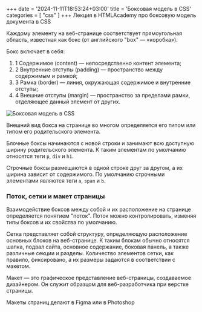 +++
date = '2024-11-11T18:53:24+03:00'
title = 'Боксовая модель в CSS'
categories = [ "css" ]
+++
Лекция в HTMLAcademy про боксовую модель документа в CSS

Каждому элементу на веб-странице соответствует прямоугольная область, известная как
бокс (от английского "box" — «коробка»).

Бокс включает в себя:

1. 1 Содержимое (content) — непосредственно контент элемента;
2. 2 Внутренние отступы (padding) — пространство между содержимым и рамкой;
3. 3 Рамка (border) — линия, окружающая содержимое и внутренние отступы;
4. 4 Внешние отступы (margin) — пространство за пределами рамки, отделяющее данный
элемент от других.

![Боксовая модель в CSS](../images/box-model.png)

Внешний вид бокса на странице во многом определяется его типом или типом его
родительского элемента.

Блочные боксы начинаются с новой строки и занимают всю доступную ширину родительского
элемента. К таким элементам по умолчанию относятся теги `p`, `div` и `h1`.

Строчные боксы размещаются в одной строке друг за другом, а их ширина зависит от
содержимого. По умолчанию строчными элементами являются теги `a`, `span` и `b`.

### Поток, сетки и макет страницы

Взаимодействие боксов между собой и их расположение на странице определяется понятием
"поток". Поток можно контролировать, изменяя типы боксов и их свойства по умолчанию.

Сетка представляет собой структуру, определяющую расположение основных блоков на
веб-странице. К таким блокам обычно относятся шапка, подвал сайта, основное
содержание, боковая панель, а также различные секции и разделы. Количество элементов
сетки, как правило, фиксировано, а их размеры задаются в соответствии с макетом.

Макет — это графическое представление веб-страницы, создаваемое дизайнером. Он служит
образцом для веб-разработчика при верстке страницы.

Макеты страниц делают в Figma или в Photoshop